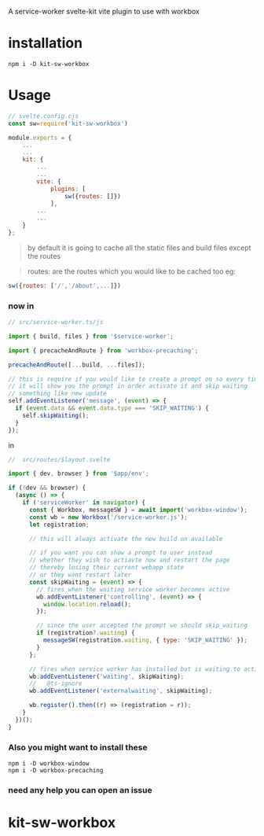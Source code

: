 A service-worker svelte-kit vite plugin to use with workbox

# installation

`npm i -D kit-sw-workbox`

# Usage

```js
// svelte.config.cjs
const sw=require('kit-sw-workbox')

module.exports = {
    ...
    ...
	kit: {
        ...
        ...
		vite: {
			plugins: [
                sw({routes: []})
            ],
        ...
        ...
	}
};
```

> by default it is going to cache all the static files and build files except the routes

> routes: are the routes which you would like to be cached too
> eg:

```js
sw({routes: ['/','/about',...]})
```

### now in

```js
// src/service-worker.ts/js

import { build, files } from '$service-worker';

import { precacheAndRoute } from 'workbox-precaching';

precacheAndRoute([...build, ...files]);

// this is require if you would like to create a prompt on so every time a new build is available
// it will show you the prompt in order activate it and skip waiting
// something like new update
self.addEventListener('message', (event) => {
  if (event.data && event.data.type === 'SKIP_WAITING') {
    self.skipWaiting();
  }
});
```

in

```js
//  src/routes/$layout.svelte

import { dev, browser } from '$app/env';

if (!dev && browser) {
  (async () => {
    if ('serviceWorker' in navigator) {
      const { Workbox, messageSW } = await import('workbox-window');
      const wb = new Workbox('/service-worker.js');
      let registration;

      // this will always activate the new build on available

      // if you want you can show a prompt to user instead
      // whether they wish to actiavte now and restart the page
      // thereby losing their current webapp state
      // or they want restart later
      const skipWaiting = (event) => {
        // fires when the waiting service worker becomes active
        wb.addEventListener('controlling', (event) => {
          window.location.reload();
        });

        // since the user accepted the prompt we should skip_waiting
        if (registration?.waiting) {
          messageSW(registration.waiting, { type: 'SKIP_WAITING' });
        }
      };

      // fires when service worker has installed but is waiting to activate.
      wb.addEventListener('waiting', skipWaiting);
      //   @ts-ignore
      wb.addEventListener('externalwaiting', skipWaiting);

      wb.register().then((r) => (registration = r));
    }
  })();
}
```

### Also you might want to install these

```
npm i -D workbox-window
npm i -D workbox-precaching
```

### need any help you can open an issue

# kit-sw-workbox
